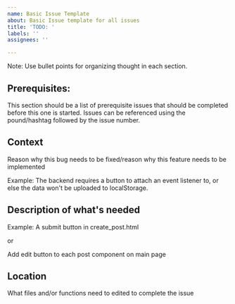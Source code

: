 ```yaml
---
name: Basic Issue Template
about: Basic Issue template for all issues
title: 'TODO: '
labels: ''
assignees: ''

---
```


Note: Use bullet points for organizing thought in each section. 

## Prerequisites: 
This section should be a list of prerequisite issues that should be completed before this one is started.
Issues can be referenced using the pound/hashtag followed by the issue number. 

## Context
Reason why this bug needs to be fixed/reason why this feature needs to be implemented

Example: The backend requires a button to attach an event listener to, or else the data won't be uploaded to localStorage.

## Description of what's needed
Example: A submit button in create_post.html 

or 

Add edit button to each post component on main page

## Location
What files and/or functions need to edited to complete the issue
